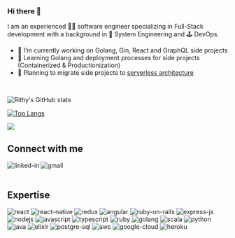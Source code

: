 ### Hi there 👋

I am an experienced 👨‍💻 software engineer specializing in Full-Stack development with a background in 🤖 System Engineering and 🕹️ DevOps.

- 🔭 I’m currently working on Golang, Gin, React and GraphQL side projects
- 🌱 Learning Golang and deployment processes for side projects (Containerized & Productionization)
- 🤔 Planning to migrate side projects to [serverless architecture](https://serverless-stack.com/)

<br>

![Rithy's GitHub stats](https://github-readme-stats.vercel.app/api?username=rithyhuot&show_icons=true&theme=dracula)

[![Top Langs](https://github-readme-stats.vercel.app/api/top-langs/?username=rithyhuot&layout=compact)](https://github.com/anuraghazra/github-readme-stats)

![](https://github.com/rithyhuot/rithyhuot/blob/output/github-contribution-grid-snake.svg)

## Connect with me

[<img align="left" alt="linked-in" src="https://img.shields.io/badge/linkedin-%230077B5.svg?&style=for-the-badge&logo=linkedin&logoColor=white" />](https://www.linkedin.com/in/rithyhuot/)
[<img align="left" alt="gmail" src="https://img.shields.io/badge/Gmail-D14836?style=for-the-badge&logo=gmail&logoColor=white" />](rithybhuot@gmail.com)

<br>
<br>

## Expertise

<div>
<img align="justify" alt="react" src="https://img.shields.io/badge/react%20-%2320232a.svg?&style=for-the-badge&logo=react&logoColor=%2361DAFB" />
<img align="justify" alt="react-native" src="https://img.shields.io/badge/React_Native-20232A?style=for-the-badge&logo=react&logoColor=61DAFB" />
<img align="justify" alt="redux" src="https://img.shields.io/badge/Redux-593D88?style=for-the-badge&logo=redux&logoColor=white" />
<img align="justify" alt="angular" src="https://img.shields.io/badge/Angular-DD0031?style=for-the-badge&logo=angular&logoColor=white" />
<img align="justify" alt="ruby-on-rails" src="https://img.shields.io/badge/Ruby_on_Rails-CC0000?style=for-the-badge&logo=ruby-on-rails&logoColor=white" />
<img align="justify" alt="express-js" src="https://img.shields.io/badge/Express.js-404D59?style=for-the-badge" />
<img align="justify" alt="nodejs" src="https://img.shields.io/badge/node.js%20-%2343853D.svg?&style=for-the-badge&logo=node.js&logoColor=white" />
<img align="justify" alt="javascript" src="https://img.shields.io/badge/JavaScript-F7DF1E?style=for-the-badge&logo=javascript&logoColor=black" />
<img align="justify" alt="typescript" src="https://img.shields.io/badge/TypeScript-007ACC?style=for-the-badge&logo=typescript&logoColor=white" />
<img align="justify" alt="ruby" src="https://img.shields.io/badge/Ruby-CC342D?style=for-the-badge&logo=ruby&logoColor=white" />
<img align="justify" alt="golang" src="https://img.shields.io/badge/Go-00ADD8?style=for-the-badge&logo=go&logoColor=white" />
<img align="justify" alt="scala" src="https://img.shields.io/badge/Scala-DC322F?style=for-the-badge&logo=scala&logoColor=white" />
<img align="justify" alt="python" src="https://img.shields.io/badge/Python-14354C?style=for-the-badge&logo=python&logoColor=white" />
<img align="justify" alt="java" src="https://img.shields.io/badge/Java-ED8B00?style=for-the-badge&logo=java&logoColor=white" />
<img align="justify" alt="elixir" src="https://img.shields.io/badge/Elixir-4B275F?style=for-the-badge&logo=elixir&logoColor=white" />
<img align="justify" alt="postgre-sql" src="https://img.shields.io/badge/PostgreSQL-316192?style=for-the-badge&logo=postgresql&logoColor=white" />
<img align="justify" alt="aws" src="https://img.shields.io/badge/Amazon%20AWS-%23232F3E?logo=amazon-aws&logoColor=white&style=for-the-badge" />
<img align="justify" alt="google-cloud" src="https://img.shields.io/badge/Google_Cloud-4285F4?style=for-the-badge&logo=google-cloud&logoColor=white" />
<img align="justify" alt="heroku" src="https://img.shields.io/badge/Heroku-430098?style=for-the-badge&logo=heroku&logoColor=white" />
</div>
<!--
**RithyHuot/rithyhuot** is a ✨ _special_ ✨ repository because its `README.md` (this file) appears on your GitHub profile.

Here are some ideas to get you started:

- 🔭 I’m currently working on ...
- 🌱 I’m currently learning ...
- 👯 I’m looking to collaborate on ...
- 🤔 I’m looking for help with ...
- 💬 Ask me about ...
- 📫 How to reach me: ...
- 😄 Pronouns: ...
- ⚡ Fun fact: ...
  -->

